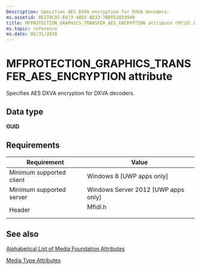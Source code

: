 ```yaml
---
Description: Specifies AES DXVA encryption for DXVA decoders.
ms.assetid: 8E270C97-E073-40D3-8D33-7BBFE1833940
title: MFPROTECTION_GRAPHICS_TRANSFER_AES_ENCRYPTION attribute (Mfidl.h)
ms.topic: reference
ms.date: 05/31/2018
---
```


# MFPROTECTION\_GRAPHICS\_TRANSFER\_AES\_ENCRYPTION attribute

Specifies AES DXVA encryption for DXVA decoders.

## Data type

**GUID**

## Requirements



| Requirement | Value |
|-------------------------------------|------------------------------------------------------------------------------------|
| Minimum supported client<br/> | Windows 8 \[UWP apps only\]<br/>                                             |
| Minimum supported server<br/> | Windows Server 2012 \[UWP apps only\]<br/>                                   |
| Header<br/>                   | <dl> <dt>Mfidl.h</dt> </dl> |



## See also

<dl> <dt>

[Alphabetical List of Media Foundation Attributes](alphabetical-list-of-media-foundation-attributes.md)
</dt> <dt>

[Media Type Attributes](media-type-attributes.md)
</dt> </dl>

 

 




